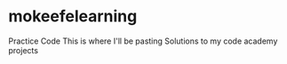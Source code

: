 # mokeefelearning
Practice Code
This is where I'll be pasting Solutions to my code academy projects
